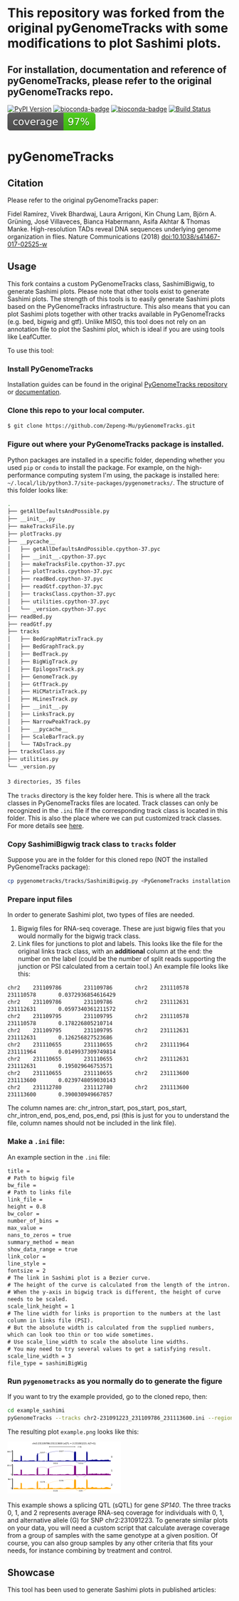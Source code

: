 # This repository was forked from the original pyGenomeTracks with some modifications to plot Sashimi plots.

## For installation, documentation and reference of pyGenomeTracks, please refer to the original pyGenomeTracks repo.

[![PyPI Version](https://img.shields.io/pypi/v/pyGenomeTracks.svg?style=plastic)](https://pypi.org/project/pyGenomeTracks/) [![bioconda-badge](https://img.shields.io/conda/vn/bioconda/pyGenomeTracks.svg?style=plastic)](https://anaconda.org/bioconda/pygenometracks)
[![bioconda-badge](https://img.shields.io/badge/install%20with-bioconda-brightgreen.svg?style=plastic)](http://bioconda.github.io)
[![Build Status](https://travis-ci.org/deeptools/pyGenomeTracks.svg?branch=master)](https://travis-ci.org/deeptools/pyGenomeTracks)
![Coverage](./docs/coverage.svg)

pyGenomeTracks
==============

## Citation
Please refer to the original pyGenomeTracks paper:

Fidel Ramírez, Vivek Bhardwaj, Laura Arrigoni, Kin Chung Lam, Björn A. Grüning, José Villaveces, Bianca Habermann, Asifa Akhtar & Thomas Manke. High-resolution TADs reveal DNA sequences underlying genome organization in flies. Nature Communications (2018) [doi:10.1038/s41467-017-02525-w](https://www.nature.com/articles/s41467-017-02525-w)

## Usage
This fork contains a custom PyGenomeTracks class, SashimiBigwig, to generate Sashimi plots. Please note that other tools exist to generate Sashimi plots. The strength of this tools is to easily generate Sashimi plots based on the PyGenomeTracks infrastructure. This also means that you can plot Sashimi plots together with other tracks available in PyGenomeTracks (e.g. bed, bigwig and gtf). Unlike MISO, this tool does not rely on an annotation file to plot the Sashimi plot, which is ideal if you are using tools like LeafCutter.

To use this tool:

### Install PyGenomeTracks
Installation guides can be found in the original [PyGenomeTracks repository](https://github.com/deeptools/pyGenomeTracks) or [documentation](https://pygenometracks.readthedocs.io/en/latest/index.html).

### Clone this repo to your local computer.
```sh
$ git clone https://github.com/Zepeng-Mu/pyGenomeTracks.git
```

### Figure out where your PyGenomeTracks package is installed.
Python packages are installed in a specific folder, depending whether you used `pip` or `conda` to install the package. For example, on the high-performance computing system I'm using, the package is installed here: `~/.local/lib/python3.7/site-packages/pygenometracks/`. The structure of this folder looks like:
```sh
.
├── getAllDefaultsAndPossible.py
├── __init__.py
├── makeTracksFile.py
├── plotTracks.py
├── __pycache__
│   ├── getAllDefaultsAndPossible.cpython-37.pyc
│   ├── __init__.cpython-37.pyc
│   ├── makeTracksFile.cpython-37.pyc
│   ├── plotTracks.cpython-37.pyc
│   ├── readBed.cpython-37.pyc
│   ├── readGtf.cpython-37.pyc
│   ├── tracksClass.cpython-37.pyc
│   ├── utilities.cpython-37.pyc
│   └── _version.cpython-37.pyc
├── readBed.py
├── readGtf.py
├── tracks
│   ├── BedGraphMatrixTrack.py
│   ├── BedGraphTrack.py
│   ├── BedTrack.py
│   ├── BigWigTrack.py
│   ├── EpilogosTrack.py
│   ├── GenomeTrack.py
│   ├── GtfTrack.py
│   ├── HiCMatrixTrack.py
│   ├── HLinesTrack.py
│   ├── __init__.py
│   ├── LinksTrack.py
│   ├── NarrowPeakTrack.py
│   ├── __pycache__
│   ├── ScaleBarTrack.py
│   └── TADsTrack.py
├── tracksClass.py
├── utilities.py
└── _version.py

3 directories, 35 files
```

The `tracks` directory is the key folder here. This is where all the track classes in PyGenomeTracks files are located. Track classes can only be recognized in the `.ini` file if the corresponding track class is located in this folder. This is also the place where we can put customized track classes. For more details see [here](https://pygenometracks.readthedocs.io/en/latest/content/adding-new-tracks.html).

### Copy SashimiBigwig track class to `tracks` folder
Suppose you are in the folder for this cloned repo (NOT the installed PyGenomeTracks package):
```sh
cp pygenometracks/tracks/SashimiBigwig.py <PyGenomeTracks installation path>/tracks/
```
### Prepare input files
In order to generate Sashimi plot, two types of files are needed.
1. Bigwig files for RNA-seq coverage. These are just bigwig files that you would normally for the bigwig track class.
2. Link files for junctions to plot and labels. This looks like the file for the original links track class, with an **additional** column at the end: the number on the label (could be the number of split reads supporting the junction or PSI calculated from a certain tool.) An example file looks like this:
```
chr2    231109786       231109786       chr2    231110578       231110578       0.0372936854616429
chr2    231109786       231109786       chr2    231112631       231112631       0.0597340361211572
chr2    231109795       231109795       chr2    231110578       231110578       0.178226805210714
chr2    231109795       231109795       chr2    231112631       231112631       0.126256827523686
chr2    231110655       231110655       chr2    231111964       231111964       0.0149937309749814
chr2    231110655       231110655       chr2    231112631       231112631       0.195029646753571
chr2    231110655       231110655       chr2    231113600       231113600       0.0239748059030143
chr2    231112780       231112780       chr2    231113600       231113600       0.390030949667857
```

The column names are: chr_intron_start, pos_start, pos_start, chr_intron_end, pos_end, pos_end, psi (this is just for you to understand the file, column names should not be included in the link file).

### Make a `.ini` file:
An example section in the `.ini` file:
```
title = 
# Path to bigwig file
bw_file = 
# Path to links file
link_file = 
height = 0.8
bw_color = 
number_of_bins = 
max_value = 
nans_to_zeros = true
summary_method = mean
show_data_range = true
link_color = 
line_style = 
fontsize = 2
# The link in Sashimi plot is a Bezier curve.
# The height of the curve is calculated from the length of the intron.
# When the y-axis in bigwig track is different, the height of curve needs to be scaled.
scale_link_height = 1
# The line width for links is proportion to the numbers at the last column in links file (PSI).
# But the absolute width is calculated from the supplied numbers, which can look too thin or too wide sometimes.
# Use scale_line_width to scale the absolute line widths.
# You may need to try several values to get a satisfying result.
scale_line_width = 3
file_type = sashimiBigWig
```

### Run `pygenometracks` as you normally do to generate the figure
If you want to try the example provided, go to the cloned repo, then:
```sh
cd example_sashimi
pyGenomeTracks --tracks chr2-231091223_231109786_231113600.ini --region chr2:231107879-231115507 -t 'chr2:231109786-231113600 (sQTL = 2:231091223, ALT=G)' --width 9 --trackLabelFraction 0.01 -out example.pdf --fontSize 4
```

The resulting plot `example.png` looks like this:

![](example_sashimi/example.png)

This example shows a splicing QTL (sQTL) for gene *SP140*. The three tracks 0, 1, and 2 represents average RNA-seq coverage for individuals with 0, 1, and alternative allele (G) for SNP chr2:231091223. To generate similar plots on your data, you will need a custom script that calculate average coverage from a group of samples with the same genotype at a given position. Of course, you can also group samples by any other criteria that fits your needs, for instance combining by treatment and control.

## Showcase
This tool has been used to generate Sashimi plots in published articles:
